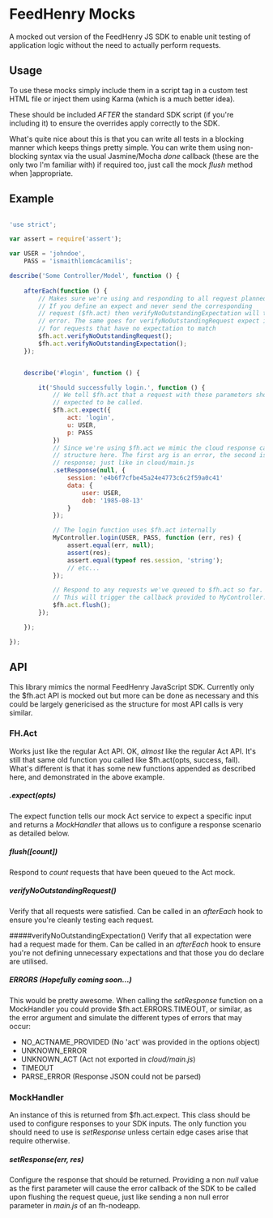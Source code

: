 FeedHenry Mocks
===================================

A mocked out version of the FeedHenry JS SDK to enable unit testing of 
application logic without the need to actually perform requests.

## Usage
To use these mocks simply include them in a script tag in a custom test HTML 
file or inject them using Karma (which is a much better idea). 

These should be included *AFTER* the standard SDK script 
(if you're including it) to ensure the overrides apply correctly to the SDK.

What's quite nice about this is that you can write all tests in a blocking 
manner which keeps things pretty simple. You can write them using non-blocking 
syntax via the usual Jasmine/Mocha *done* callback (these are the only two I'm 
familiar with) if required too, just call the mock *flush* method when 
]appropriate.


## Example
```javascript

'use strict';

var assert = require('assert');

var USER = 'johndoe',
	PASS = 'ismaithliomcácamilis';

describe('Some Controller/Model', function () {
	
	afterEach(function () {
		// Makes sure we're using and responding to all request planned per test
		// If you define an expect and never send the corresponding 
		// request ($fh.act) then verifyNoOutstandingExpectation will throw an
		// error. The same goes for verifyNoOutstandingRequest expect it throws
		// for requests that have no expectation to match
		$fh.act.verifyNoOutstandingRequest();
		$fh.act.verifyNoOutstandingExpectation();
	});


	describe('#login', function () {

		it('Should successfully login.', function () {
			// We tell $fh.act that a request with these parameters should be
			// expected to be called.
			$fh.act.expect({
				act: 'login',
				u: USER,
				p: PASS
			})
			// Since we're using $fh.act we mimic the cloud response callback
			// structure here. The first arg is an error, the second is a 
			// response; just like in cloud/main.js
			.setResponse(null, {
				session: 'e4b6f7cfbe45a24e4773c6c2f59a0c41'
				data: {
					user: USER,
					dob: '1985-08-13'
				}
			});

			// The login function uses $fh.act internally
			MyController.login(USER, PASS, function (err, res) {
				assert.equal(err, null);
				assert(res);
				assert.equal(typeof res.session, 'string');
				// etc...
			});

			// Respond to any requests we've queued to $fh.act so far.
			// This will trigger the callback provided to MyController.login
			$fh.act.flush();
		});

	});

});
```


## API
This library mimics the normal FeedHenry JavaScript SDK. Currently only the 
$fh.act API is mocked out but more can be done as necessary and this could be 
largely genericised as the structure for most API calls is very similar.

### FH.Act
Works just like the regular Act API. OK, *almost* like the regular Act API. It's 
still that same old function you called like $fh.act(opts, success, fail). 
What's different is that it has some new functions appended as described here, 
and demonstrated in the above example.

##### .expect(opts)
The expect function tells our mock Act service to expect a specific input and 
returns a *MockHandler* that allows us to configure a response scenario as 
detailed below.

##### flush([count])
Respond to *count* requests that have been queued to the Act mock.

##### verifyNoOutstandingRequest()
Verify that all requests were satisfied. Can be called in an *afterEach* hook 
to ensure you're cleanly testing each request.

#####verifyNoOutstandingExpectation()
Verify that all expectation were had a request made for them. Can be called in 
an *afterEach* hook to ensure you're not defining unnecessary expectations and 
that those you do declare are utilised.

##### ERRORS (Hopefully coming soon...)
This would be pretty awesome. When calling the *setResponse* function on a 
MockHandler you could provide $fh.act.ERRORS.TIMEOUT, or similar, as the error 
argument and simulate the different types of errors that may occur:

* NO_ACTNAME_PROVIDED (No 'act' was provided in the options object)
* UNKNOWN_ERROR
* UNKNOWN_ACT (Act not exported in *cloud/main.js*)
* TIMEOUT
* PARSE_ERROR (Response JSON could not be parsed)


### MockHandler
An instance of this is returned from $fh.act.expect. This class should be used 
to configure responses to your SDK inputs. The only function you should need to 
use is *setResponse* unless certain edge cases arise that require otherwise.

##### setResponse(err, res)
Configure the response that should be returned. Providing a non *null* value as 
the first parameter will cause the error callback of the SDK to be called 
upon flushing the request queue, just like sending a non null error parameter 
in *main.js* of an fh-nodeapp.






